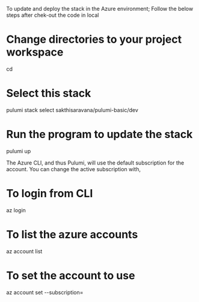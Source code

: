 To update and deploy the stack in the Azure environment; Follow the below steps after chek-out the code in local
# Change directories to your project workspace
cd <path-to-project>

# Select this stack
pulumi stack select sakthisaravana/pulumi-basic/dev

# Run the program to update the stack
pulumi up

The Azure CLI, and thus Pulumi, will use the default subscription for the account. You can change the active subscription with,
# To login from CLI
az login

# To list the azure accounts
az account list

# To set the account to use
az account set --subscription=<id>
